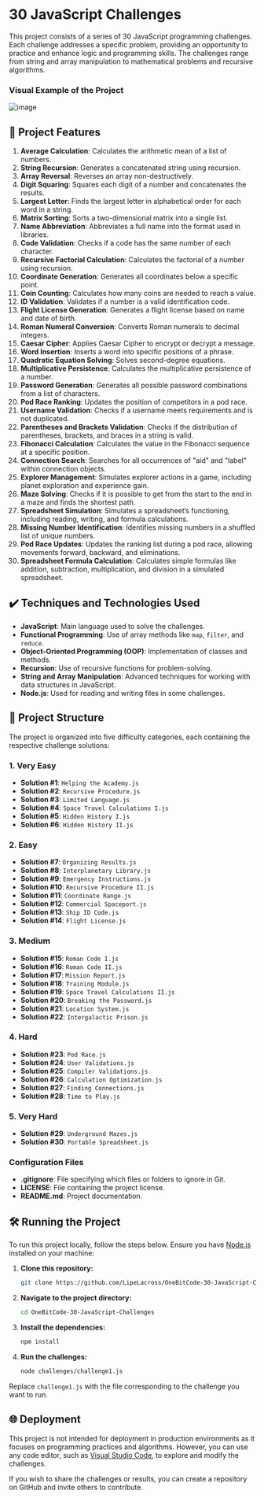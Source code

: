 # 30 JavaScript Challenges

This project consists of a series of 30 JavaScript programming challenges. Each challenge addresses a specific problem, providing an opportunity to practice and enhance logic and programming skills. The challenges range from string and array manipulation to mathematical problems and recursive algorithms.

### Visual Example of the Project
![image](https://github.com/user-attachments/assets/fea97f3b-367d-4c72-b5af-a4e04a88d17e)

## 🔨 Project Features

1. **Average Calculation**: Calculates the arithmetic mean of a list of numbers.
2. **String Recursion**: Generates a concatenated string using recursion.
3. **Array Reversal**: Reverses an array non-destructively.
4. **Digit Squaring**: Squares each digit of a number and concatenates the results.
5. **Largest Letter**: Finds the largest letter in alphabetical order for each word in a string.
6. **Matrix Sorting**: Sorts a two-dimensional matrix into a single list.
7. **Name Abbreviation**: Abbreviates a full name into the format used in libraries.
8. **Code Validation**: Checks if a code has the same number of each character.
9. **Recursive Factorial Calculation**: Calculates the factorial of a number using recursion.
10. **Coordinate Generation**: Generates all coordinates below a specific point.
11. **Coin Counting**: Calculates how many coins are needed to reach a value.
12. **ID Validation**: Validates if a number is a valid identification code.
13. **Flight License Generation**: Generates a flight license based on name and date of birth.
14. **Roman Numeral Conversion**: Converts Roman numerals to decimal integers.
15. **Caesar Cipher**: Applies Caesar Cipher to encrypt or decrypt a message.
16. **Word Insertion**: Inserts a word into specific positions of a phrase.
17. **Quadratic Equation Solving**: Solves second-degree equations.
18. **Multiplicative Persistence**: Calculates the multiplicative persistence of a number.
19. **Password Generation**: Generates all possible password combinations from a list of characters.
20. **Pod Race Ranking**: Updates the position of competitors in a pod race.
21. **Username Validation**: Checks if a username meets requirements and is not duplicated.
22. **Parentheses and Brackets Validation**: Checks if the distribution of parentheses, brackets, and braces in a string is valid.
23. **Fibonacci Calculation**: Calculates the value in the Fibonacci sequence at a specific position.
24. **Connection Search**: Searches for all occurrences of "aid" and "label" within connection objects.
25. **Explorer Management**: Simulates explorer actions in a game, including planet exploration and experience gain.
26. **Maze Solving**: Checks if it is possible to get from the start to the end in a maze and finds the shortest path.
27. **Spreadsheet Simulation**: Simulates a spreadsheet’s functioning, including reading, writing, and formula calculations.
28. **Missing Number Identification**: Identifies missing numbers in a shuffled list of unique numbers.
29. **Pod Race Updates**: Updates the ranking list during a pod race, allowing movements forward, backward, and eliminations.
30. **Spreadsheet Formula Calculation**: Calculates simple formulas like addition, subtraction, multiplication, and division in a simulated spreadsheet.

## ✔️ Techniques and Technologies Used

- **JavaScript**: Main language used to solve the challenges.
- **Functional Programming**: Use of array methods like `map`, `filter`, and `reduce`.
- **Object-Oriented Programming (OOP)**: Implementation of classes and methods.
- **Recursion**: Use of recursive functions for problem-solving.
- **String and Array Manipulation**: Advanced techniques for working with data structures in JavaScript.
- **Node.js**: Used for reading and writing files in some challenges.

## 📁 Project Structure

The project is organized into five difficulty categories, each containing the respective challenge solutions:

### 1. Very Easy
- **Solution #1**: `Helping the Academy.js`
- **Solution #2**: `Recursive Procedure.js`
- **Solution #3**: `Limited Language.js`
- **Solution #4**: `Space Travel Calculations I.js`
- **Solution #5**: `Hidden History I.js`
- **Solution #6**: `Hidden History II.js`

### 2. Easy
- **Solution #7**: `Organizing Results.js`
- **Solution #8**: `Interplanetary Library.js`
- **Solution #9**: `Emergency Instructions.js`
- **Solution #10**: `Recursive Procedure II.js`
- **Solution #11**: `Coordinate Range.js`
- **Solution #12**: `Commercial Spaceport.js`
- **Solution #13**: `Ship ID Code.js`
- **Solution #14**: `Flight License.js`

### 3. Medium
- **Solution #15**: `Roman Code I.js`
- **Solution #16**: `Roman Code II.js`
- **Solution #17**: `Mission Report.js`
- **Solution #18**: `Training Module.js`
- **Solution #19**: `Space Travel Calculations II.js`
- **Solution #20**: `Breaking the Password.js`
- **Solution #21**: `Location System.js`
- **Solution #22**: `Intergalactic Prison.js`

### 4. Hard
- **Solution #23**: `Pod Race.js`
- **Solution #24**: `User Validations.js`
- **Solution #25**: `Compiler Validations.js`
- **Solution #26**: `Calculation Optimization.js`
- **Solution #27**: `Finding Connections.js`
- **Solution #28**: `Time to Play.js`

### 5. Very Hard
- **Solution #29**: `Underground Mazes.js`
- **Solution #30**: `Portable Spreadsheet.js`

### Configuration Files
- **.gitignore**: File specifying which files or folders to ignore in Git.
- **LICENSE**: File containing the project license.
- **README.md**: Project documentation.

## 🛠️ Running the Project

To run this project locally, follow the steps below. Ensure you have [Node.js](https://nodejs.org/) installed on your machine:

1. **Clone this repository:**
    ```bash
    git clone https://github.com/LipeLacross/OneBitCode-30-JavaScript-Challenges.git
    ```
2. **Navigate to the project directory:**
    ```bash
    cd OneBitCode-30-JavaScript-Challenges
    ```
3. **Install the dependencies:**
    ```bash
    npm install
    ```
4. **Run the challenges:**
    ```bash
    node challenges/challenge1.js
    ```

Replace `challenge1.js` with the file corresponding to the challenge you want to run.

## 🌐 Deployment

This project is not intended for deployment in production environments as it focuses on programming practices and algorithms. However, you can use any code editor, such as [Visual Studio Code](https://code.visualstudio.com/), to explore and modify the challenges.

If you wish to share the challenges or results, you can create a repository on GitHub and invite others to contribute.

